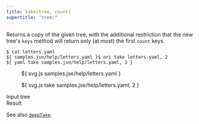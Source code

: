```yaml
---
title: take(tree, count)
supertitle: "tree:"
---
```


Returns a copy of the given tree, with the additional restriction that the new tree's `keys` method will return only (at most) the first `count` keys.

```console
$ cat letters.yaml
${ samples.jse/help/letters.yaml }$ ori take letters.yaml, 2
${ yaml take samples.jse/help/letters.yaml, 2 }
```

<div class="sideBySide">
  <figure>
    ${ svg.js samples.jse/help/letters.yaml }
  </figure>
  <figure>
    ${ svg.js take samples.jse/help/letters.yaml, 2 }
  </figure>
  <figcaption>Input tree</figcaption>
  <figcaption>Result</figcaption>
</div>

See also [`deepTake`](deepTake.html).
